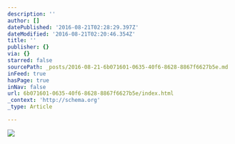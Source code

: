 ```yaml
---
description: ''
author: []
datePublished: '2016-08-21T02:28:29.397Z'
dateModified: '2016-08-21T02:20:46.354Z'
title: ''
publisher: {}
via: {}
starred: false
sourcePath: _posts/2016-08-21-6b071601-0635-40f6-8628-8867f6627b5e.md
inFeed: true
hasPage: true
inNav: false
url: 6b071601-0635-40f6-8628-8867f6627b5e/index.html
_context: 'http://schema.org'
_type: Article

---
```

![](https://the-grid-user-content.s3-us-west-2.amazonaws.com/3553b0c3-ff9f-406b-bfb3-7f2c5b0d7bd4.jpg)